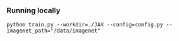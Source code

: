 ### Running locally

```shell
python train.py --workdir=./JAX --config=config.py --imagenet_path="/data/imagenet"

```
